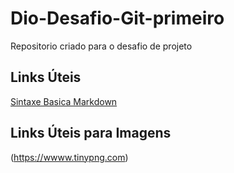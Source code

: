 # Dio-Desafio-Git-primeiro
Repositorio criado para o desafio de projeto

## Links Úteis
[Sintaxe Basica Markdown](https://www.markdownguide.org/basic-syntax/)
## Links Úteis para Imagens
(https://wwww.tinypng.com)

